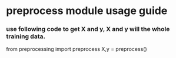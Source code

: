 # preprocess module usage guide

### use following code to get X and y, X and y will the whole training data. 

from preprocessing import preprocess
X,y = preprocess()




